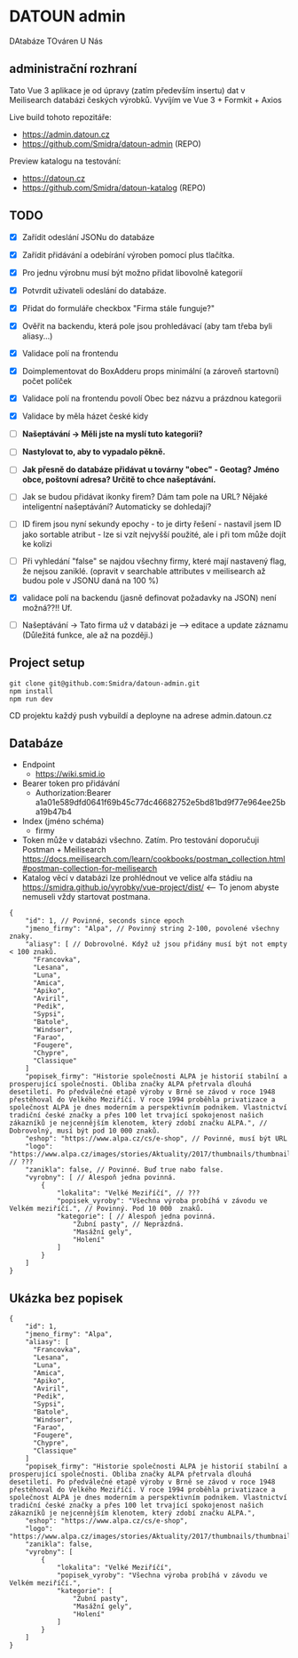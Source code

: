 # DATOUN admin
DAtabáze TOváren U Nás

## administrační rozhraní
Tato Vue 3 aplikace je od úpravy (zatím především insertu) dat v Meilisearch databázi českých výrobků.
Vyvíjím ve Vue 3 + Formkit + Axios

Live build tohoto repozitáře:
* https://admin.datoun.cz
* https://github.com/Smidra/datoun-admin (REPO)

Preview katalogu na testování:
* https://datoun.cz
* https://github.com/Smidra/datoun-katalog (REPO)

## TODO
* [x] Zařídit odeslání JSONu do databáze
* [x] Zařídit přidávání a odebírání výroben pomocí plus tlačítka.
* [x] Pro jednu výrobnu musí být možno přidat libovolně kategorií
* [x] Potvrdit uživateli odeslání do databáze.
* [x] Přidat do formuláře checkbox "Firma stále funguje?"
* [x] Ověřit na backendu, která pole jsou prohledávací (aby tam třeba byli aliasy...)
* [x] Validace polí na frontendu
* [x] Doimplementovat do BoxAdderu props minimální (a zároveň startovní) počet políček
* [x] Validace polí na frontendu povolí Obec bez názvu a prázdnou kategorii
* [x] Validace by měla házet české kidy
* [ ] **Našeptávání -> Měli jste na myslí tuto kategorii?**
* [ ] **Nastylovat to, aby to vypadalo pěkně.**
* [ ] **Jak přesně do databáze přidávat u továrny "obec" - Geotag? Jméno obce, poštovní adresa? Určitě to chce našeptávání.**
* [ ] Jak se budou přidávat ikonky firem? Dám tam pole na URL? Nějaké inteligentní našeptávání? Automaticky se dohledají?
* [ ] ID firem jsou nyní sekundy epochy - to je dirty řešení - nastavil jsem ID jako sortable atribut - lze si vzít nejvyšší použité, ale i při tom může dojít ke kolizi
* [ ] Při vyhledání "false" se najdou všechny firmy, které mají nastavený flag, že nejsou zaniklé. (opravit v searchable attributes v meilisearch až budou pole v JSONU daná na 100 %)
* [x] validace polí na backendu (jasně definovat požadavky na JSON) není možná??!! Uf.
* [ ] Našeptávání -> Tato firma už v databázi je --> editace a update záznamu (Důležitá funkce, ale až na později.)


## Project setup
```
git clone git@github.com:Smidra/datoun-admin.git
npm install
npm run dev
```
CD projektu každý push vybuildí a deployne na adrese admin.datoun.cz

## Databáze
* Endpoint
  * https://wiki.smid.io
* Bearer token pro přidávání
  * Authorization:Bearer a1a01e589dfd0641f69b45c77dc46682752e5bd81bd9f77e964ee25ba19b47b4
* Index (jméno schéma)
  * firmy
* Token může v databázi všechno. Zatím. Pro testování doporučuji Postman + Meilisearch https://docs.meilisearch.com/learn/cookbooks/postman_collection.html#postman-collection-for-meilisearch
* Katalog věcí v databázi lze prohlédnout ve velice alfa stádiu na https://smidra.github.io/vyrobky/vue-project/dist/ <-- To jenom abyste nemuseli vždy startovat postmana. 

```
{
    "id": 1, // Povinné, seconds since epoch
    "jmeno_firmy": "Alpa", // Povinný string 2-100, povolené všechny znaky.
    "aliasy": [ // Dobrovolné. Když už jsou přidány musí být not empty < 100 znaků.
      "Francovka",
      "Lesana",
      "Luna",
      "Amica",
      "Apiko",
      "Aviril",
      "Pedik",
      "Sypsi",
      "Batole",
      "Windsor",
      "Farao",
      "Fougere",
      "Chypre",
      "Classique"
    ]
    "popisek_firmy": "Historie společnosti ALPA je historií stabilní a prosperující společnosti. Obliba značky ALPA přetrvala dlouhá desetiletí. Po předválečné etapě výroby v Brně se závod v roce 1948 přestěhoval do Velkého Meziříčí. V roce 1994 proběhla privatizace a společnost ALPA je dnes moderním a perspektivním podnikem. Vlastnictví tradiční české značky a přes 100 let trvající spokojenost našich zákazníků je nejcennějším klenotem, který zdobí značku ALPA.", // Dobrovolný, musí být pod 10 000 znaků.
    "eshop": "https://www.alpa.cz/cs/e-shop", // Povinné, musí být URL
    "logo": "https://www.alpa.cz/images/stories/Aktuality/2017/thumbnails/thumbnails/AL_logoALPA_RGB.jpg", // ???
    "zanikla": false, // Povinné. Buď true nabo false.
    "vyrobny": [ // Alespoň jedna povinná.
        {
            "lokalita": "Velké Meziříčí", // ???
            "popisek_vyroby": "Všechna výroba probíhá v závodu ve Velkém meziříčí.", // Povinný. Pod 10 000  znaků.
            "kategorie": [ // Alespoň jedna povinná.
                "Zubní pasty", // Neprázdná.
                "Masážní gely",
                "Holení"
            ]
        }
    ]
}
```


## Ukázka bez popisek
```
{
    "id": 1,
    "jmeno_firmy": "Alpa",
    "aliasy": [
      "Francovka",
      "Lesana",
      "Luna",
      "Amica",
      "Apiko",
      "Aviril",
      "Pedik",
      "Sypsi",
      "Batole",
      "Windsor",
      "Farao",
      "Fougere",
      "Chypre",
      "Classique"
    ]
    "popisek_firmy": "Historie společnosti ALPA je historií stabilní a prosperující společnosti. Obliba značky ALPA přetrvala dlouhá desetiletí. Po předválečné etapě výroby v Brně se závod v roce 1948 přestěhoval do Velkého Meziříčí. V roce 1994 proběhla privatizace a společnost ALPA je dnes moderním a perspektivním podnikem. Vlastnictví tradiční české značky a přes 100 let trvající spokojenost našich zákazníků je nejcennějším klenotem, který zdobí značku ALPA.",
    "eshop": "https://www.alpa.cz/cs/e-shop",
    "logo": "https://www.alpa.cz/images/stories/Aktuality/2017/thumbnails/thumbnails/AL_logoALPA_RGB.jpg",
    "zanikla": false,
    "vyrobny": [
        {
            "lokalita": "Velké Meziříčí",
            "popisek_vyroby": "Všechna výroba probíhá v závodu ve Velkém meziříčí.",
            "kategorie": [
                "Zubní pasty",
                "Masážní gely",
                "Holení"
            ]
        }
    ]
}
```
